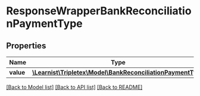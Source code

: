 # ResponseWrapperBankReconciliationPaymentType

## Properties
Name | Type | Description | Notes
------------ | ------------- | ------------- | -------------
**value** | [**\Learnist\Tripletex\Model\BankReconciliationPaymentType**](BankReconciliationPaymentType.md) |  | [optional] 

[[Back to Model list]](../../README.md#documentation-for-models) [[Back to API list]](../../README.md#documentation-for-api-endpoints) [[Back to README]](../../README.md)

